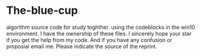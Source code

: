 # The-blue-cup
algorithm source code for study toghther.
using the codeblocks in the win10 environment.
I have the ownership of these files.
I sincerely hope your star if you get the help from my code.
And if you have any confusion or proposial email me.
Please indicate the source of the reprint.
